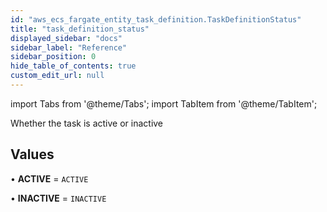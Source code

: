 ```yaml
---
id: "aws_ecs_fargate_entity_task_definition.TaskDefinitionStatus"
title: "task_definition_status"
displayed_sidebar: "docs"
sidebar_label: "Reference"
sidebar_position: 0
hide_table_of_contents: true
custom_edit_url: null
---
```


import Tabs from '@theme/Tabs';
import TabItem from '@theme/TabItem';

Whether the task is active or inactive

## Values

• **ACTIVE** = `ACTIVE`

• **INACTIVE** = `INACTIVE`

